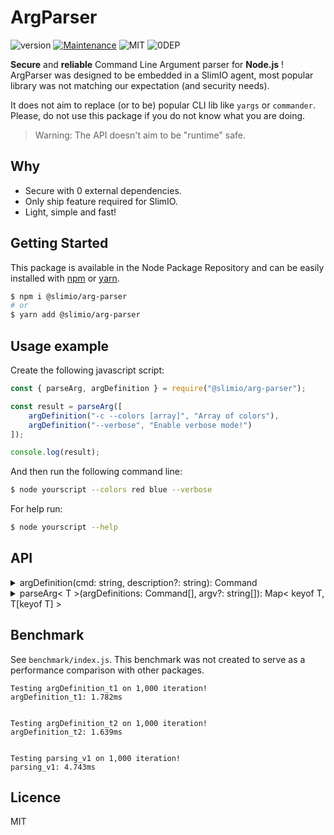 # ArgParser
![version](https://img.shields.io/badge/dynamic/json.svg?url=https://raw.githubusercontent.com/SlimIO/ArgParser/master/package.json?token=AOgWw3vrgQuu-U4fz1c7yYZyc7XJPNtrks5catjdwA%3D%3D&query=$.version&label=Version)
[![Maintenance](https://img.shields.io/badge/Maintained%3F-yes-green.svg)](https://github.com/SlimIO/ArgParser/commit-activity)
![MIT](https://img.shields.io/github/license/mashape/apistatus.svg)
![0DEP](https://img.shields.io/badge/Dependencies-0-yellow.svg)

**Secure** and **reliable** Command Line Argument parser for **Node.js** ! ArgParser was designed to be embedded in a SlimIO agent, most popular library was not matching our expectation (and security needs).

It does not aim to replace (or to be) popular CLI lib like `yargs` or `commander`. Please, do not use this package if you do not know what you are doing.

> Warning: The API doesn't aim to be "runtime" safe.

## Why

- Secure with 0 external dependencies.
- Only ship feature required for SlimIO.
- Light, simple and fast!

## Getting Started

This package is available in the Node Package Repository and can be easily installed with [npm](https://docs.npmjs.com/getting-started/what-is-npm) or [yarn](https://yarnpkg.com).

```bash
$ npm i @slimio/arg-parser
# or
$ yarn add @slimio/arg-parser
```

## Usage example

Create the following javascript script:
```js
const { parseArg, argDefinition } = require("@slimio/arg-parser");

const result = parseArg([
    argDefinition("-c --colors [array]", "Array of colors"),
    argDefinition("--verbose", "Enable verbose mode!")
]);

console.log(result);
```

And then run the following command line:
```bash
$ node yourscript --colors red blue --verbose
```

For help run:
```bash
$ node yourscript --help
```

## API
<details>
    <summary>argDefinition(cmd: string, description?: string): Command</summary>
    <br>
    Generate a new Command definition. cmd argument is a string pattern that will be matched against the following regex:
```js
/^(-{1}(?<shortcut>[a-z]){1})?\s?(-{2}(?<name>[a-z]+)){1}\s?(\[(?<type>number|string|array)(=(?<defaultVal>.*))?\])?$/;
```

Take a look at the root directory `example` for more examples of how to use addCommand !
```js
const { parseArg, argDefinition } = require("@slimio/arg-parser");

const result = parseArg([
    argDefinition("--verbose", "Enable verbose mode!"),
    argDefinition("-a --autoreload [number=500]", "Configuration Autoreload delay in number")
]);
```
A command is described as follow on TypeScript:
```ts
interface Command {
    name: string;
    type: string;
    description: string;
    shortcut?: string;
    defaultVal?: number | string | boolean | any[];
}
```
Feel free to redefine the wrapper as you want !
</details>


<details>
    <summary>parseArg< T >(argDefinitions: Command[], argv?: string[]): Map< keyof T, T[keyof T] ></summary>
    <br>
    Parse Argv (or any input `string[]`). Return a ECMAScript6 Map Object.

    ```js
    const { parseArg, argDefinition } = require("@slimio/arg-parser");

    const argv = parseArg([
        argDefinition("--level [number=1]")
    ], ["--level", "10"]);
    console.log(argv.get("level"));
    ```
</details>

## Benchmark
See `benchmark/index.js`. This benchmark was not created to serve as a performance comparison with other packages.

```
Testing argDefinition_t1 on 1,000 iteration!
argDefinition_t1: 1.782ms


Testing argDefinition_t2 on 1,000 iteration!
argDefinition_t2: 1.639ms


Testing parsing_v1 on 1,000 iteration!
parsing_v1: 4.743ms
```

## Licence
MIT
